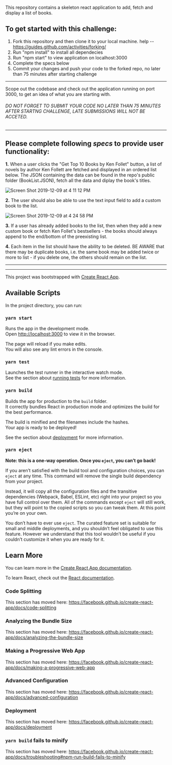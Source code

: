 This repository contains a skeleton react application to add, fetch and display a list of books. 

## To get started with this challenge: 

1. Fork this repository and then clone it to your local machine. help -- https://guides.github.com/activities/forking/
2. Run "npm install" to install all dependecies
3. Run "npm start" to view application on localhost:3000
4. Complete the specs below
5. Commit your changes and push your code to the forked repo, no later than 75 minutes after starting challenge 

----------

Scope out the codebase and check out the application running on port 3000, to get an idea of what you are starting with. 

###### DO NOT FORGET TO SUBMIT YOUR CODE NO LATER THAN 75 MINUTES AFTER STARTNG CHALLENGE, LATE SUBMISSIONS WILL NOT BE ACCETED.

----------

## Please complete following *specs* to provide user functionality: 

**1.** When a user clicks the "Get Top 10 Books by Ken Follet" button, a list of novels by author Ken Follett are fetched and displayed in an ordered list below. The JSON containing the data can be found in the repo's public folder (BookList.JSON), fetch all the data and diplay the book's titles.  

![Screen Shot 2019-12-09 at 4 11 12 PM](https://user-images.githubusercontent.com/33639722/70474081-eefe8000-1a9f-11ea-854c-96f8e536fef4.png)


**2.** The user should also be able to use the text input field to add a custom book to the list.  

![Screen Shot 2019-12-09 at 4 24 58 PM](https://user-images.githubusercontent.com/33639722/70474498-b7dc9e80-1aa0-11ea-9b88-aca3714f15ca.png)


**3.** If a user has already added books to the list, then when they add a new custom book or fetch Ken Follet's bestsellers - the books should always append to the end/bottom of the preexisting list.  

**4.** Each item in the list should have the ability to be deleted. BE AWARE that there may be duplicate books, i.e. the same book may be added twice or more to list - if you delete one, the others should remain on the list. 









--------------
--------------









This project was bootstrapped with [Create React App](https://github.com/facebook/create-react-app).

## Available Scripts

In the project directory, you can run:

### `yarn start`

Runs the app in the development mode.<br />
Open [http://localhost:3000](http://localhost:3000) to view it in the browser.

The page will reload if you make edits.<br />
You will also see any lint errors in the console.

### `yarn test`

Launches the test runner in the interactive watch mode.<br />
See the section about [running tests](https://facebook.github.io/create-react-app/docs/running-tests) for more information.

### `yarn build`

Builds the app for production to the `build` folder.<br />
It correctly bundles React in production mode and optimizes the build for the best performance.

The build is minified and the filenames include the hashes.<br />
Your app is ready to be deployed!

See the section about [deployment](https://facebook.github.io/create-react-app/docs/deployment) for more information.

### `yarn eject`

**Note: this is a one-way operation. Once you `eject`, you can’t go back!**

If you aren’t satisfied with the build tool and configuration choices, you can `eject` at any time. This command will remove the single build dependency from your project.

Instead, it will copy all the configuration files and the transitive dependencies (Webpack, Babel, ESLint, etc) right into your project so you have full control over them. All of the commands except `eject` will still work, but they will point to the copied scripts so you can tweak them. At this point you’re on your own.

You don’t have to ever use `eject`. The curated feature set is suitable for small and middle deployments, and you shouldn’t feel obligated to use this feature. However we understand that this tool wouldn’t be useful if you couldn’t customize it when you are ready for it.

## Learn More

You can learn more in the [Create React App documentation](https://facebook.github.io/create-react-app/docs/getting-started).

To learn React, check out the [React documentation](https://reactjs.org/).

### Code Splitting

This section has moved here: https://facebook.github.io/create-react-app/docs/code-splitting

### Analyzing the Bundle Size

This section has moved here: https://facebook.github.io/create-react-app/docs/analyzing-the-bundle-size

### Making a Progressive Web App

This section has moved here: https://facebook.github.io/create-react-app/docs/making-a-progressive-web-app

### Advanced Configuration

This section has moved here: https://facebook.github.io/create-react-app/docs/advanced-configuration

### Deployment

This section has moved here: https://facebook.github.io/create-react-app/docs/deployment

### `yarn build` fails to minify

This section has moved here: https://facebook.github.io/create-react-app/docs/troubleshooting#npm-run-build-fails-to-minify
